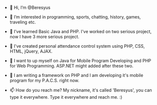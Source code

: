 - 👋 Hi, I’m @Beresyus
- 👀 I’m interested in programming, sports, chatting, history, games, traveling etc.
- 🌱 I’ve learned Basic Java and PHP. I've worked on two serious project, now I have 3 more serious project. 

- 🌱 I've created personal attendance control system using PHP, CSS, HTML, jQuery, AJAX.
- 🌱 I want to up myself on Java for Mobile Program Developing and PHP for Web Programming. ASP.NET might added after these two.
- 🌱 I am writing a framework on PHP and I am developing it's mobile program for my P.A.C.S. right now. 

- 📫 How do you reach me? My nickname, it's called 'Beresyus', you can type it everywhere. Type it everywhere and reach me. :)
